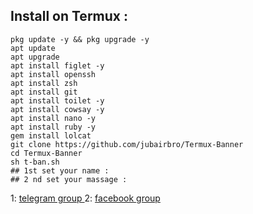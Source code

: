 ## Install on Termux :
```
pkg update -y && pkg upgrade -y
apt update
apt upgrade
apt install figlet -y
apt install openssh
apt install zsh
apt install git
apt install toilet -y
apt install cowsay -y
apt install nano -y
apt install ruby -y
gem install lolcat
git clone https://github.com/jubairbro/Termux-Banner
cd Termux-Banner
sh t-ban.sh
## 1st set your name :
## 2 nd set your massage :
```
1: [telegram group ](https://t.me/jubairff)
2: [facebook group ](https://facebook.com/groups/jubairbrofreenet/)

